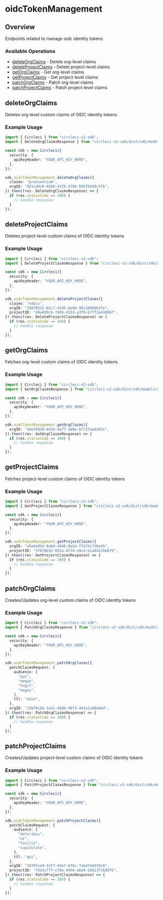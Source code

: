 # oidcTokenManagement

## Overview

Endpoints related to manage oidc identity tokens

### Available Operations

* [deleteOrgClaims](#deleteorgclaims) - Delete org-level claims
* [deleteProjectClaims](#deleteprojectclaims) - Delete project-level claims
* [getOrgClaims](#getorgclaims) - Get org-level claims
* [getProjectClaims](#getprojectclaims) - Get project-level claims
* [patchOrgClaims](#patchorgclaims) - Patch org-level claims
* [patchProjectClaims](#patchprojectclaims) - Patch project-level claims

## deleteOrgClaims

Deletes org-level custom claims of OIDC identity tokens

### Example Usage

```typescript
import { Circleci } from "circleci-v2-sdk";
import { DeleteOrgClaimsResponse } from "circleci-v2-sdk/dist/sdk/models/operations";

const sdk = new Circleci({
  security: {
    apiKeyHeader: "YOUR_API_KEY_HERE",
  },
});

sdk.oidcTokenManagement.deleteOrgClaims({
  claims: "praesentium",
  orgID: "921cddc6-9260-41fb-976b-0d5f0d30c5fb",
}).then((res: DeleteOrgClaimsResponse) => {
  if (res.statusCode == 200) {
    // handle response
  }
});
```

## deleteProjectClaims

Deletes project-level custom claims of OIDC identity tokens

### Example Usage

```typescript
import { Circleci } from "circleci-v2-sdk";
import { DeleteProjectClaimsResponse } from "circleci-v2-sdk/dist/sdk/models/operations";

const sdk = new Circleci({
  security: {
    apiKeyHeader: "YOUR_API_KEY_HERE",
  },
});

sdk.oidcTokenManagement.deleteProjectClaims({
  claims: "nobis",
  orgID: "25870532-02c7-43d5-be9b-90c28909b3fe",
  projectID: "49a8d9cb-f486-4333-a3f9-b77f3a410067",
}).then((res: DeleteProjectClaimsResponse) => {
  if (res.statusCode == 200) {
    // handle response
  }
});
```

## getOrgClaims

Fetches org-level custom claims of OIDC identity tokens

### Example Usage

```typescript
import { Circleci } from "circleci-v2-sdk";
import { GetOrgClaimsResponse } from "circleci-v2-sdk/dist/sdk/models/operations";

const sdk = new Circleci({
  security: {
    apiKeyHeader: "YOUR_API_KEY_HERE",
  },
});

sdk.oidcTokenManagement.getOrgClaims({
  orgID: "4ebf6928-0d1b-4a77-a89e-bf737ae4203c",
}).then((res: GetOrgClaimsResponse) => {
  if (res.statusCode == 200) {
    // handle response
  }
});
```

## getProjectClaims

Fetches project-level custom claims of OIDC identity tokens

### Example Usage

```typescript
import { Circleci } from "circleci-v2-sdk";
import { GetProjectClaimsResponse } from "circleci-v2-sdk/dist/sdk/models/operations";

const sdk = new Circleci({
  security: {
    apiKeyHeader: "YOUR_API_KEY_HERE",
  },
});

sdk.oidcTokenManagement.getProjectClaims({
  orgID: "e5e6a95d-8a0d-4446-8e2a-f7a73cf3be45",
  projectID: "3f870b32-6b5a-4734-a9cd-b1a8422bb679",
}).then((res: GetProjectClaimsResponse) => {
  if (res.statusCode == 200) {
    // handle response
  }
});
```

## patchOrgClaims

Creates/Updates org-level custom claims of OIDC identity tokens

### Example Usage

```typescript
import { Circleci } from "circleci-v2-sdk";
import { PatchOrgClaimsResponse } from "circleci-v2-sdk/dist/sdk/models/operations";

const sdk = new Circleci({
  security: {
    apiKeyHeader: "YOUR_API_KEY_HERE",
  },
});

sdk.oidcTokenManagement.patchOrgClaims({
  patchClaimsRequest: {
    audience: [
      "qui",
      "neque",
      "fugit",
      "magni",
    ],
    ttl: "odio",
  },
  orgID: "15bf0cbb-1e31-4b8b-90f3-443a1108e0ad",
}).then((res: PatchOrgClaimsResponse) => {
  if (res.statusCode == 200) {
    // handle response
  }
});
```

## patchProjectClaims

Creates/Updates project-level custom claims of OIDC identity tokens

### Example Usage

```typescript
import { Circleci } from "circleci-v2-sdk";
import { PatchProjectClaimsResponse } from "circleci-v2-sdk/dist/sdk/models/operations";

const sdk = new Circleci({
  security: {
    apiKeyHeader: "YOUR_API_KEY_HERE",
  },
});

sdk.oidcTokenManagement.patchProjectClaims({
  patchClaimsRequest: {
    audience: [
      "doloribus",
      "ut",
      "facilis",
      "cupiditate",
    ],
    ttl: "qui",
  },
  orgID: "1879fce9-53f7-43ef-bfbc-7abd74dd39c0",
  projectID: "f5d2cff7-c70a-4456-a6d4-36813f16d9f5",
}).then((res: PatchProjectClaimsResponse) => {
  if (res.statusCode == 200) {
    // handle response
  }
});
```

